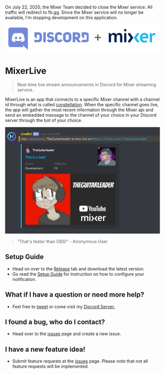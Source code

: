 On July 22, 2020, the Mixer Team decided to close the Mixer service. All traffic will redirect to fb.gg. Since the Mixer service will no longer be available, I'm stopping development on this application.

![](banner.png)

# MixerLive
> Real-time live stream announcements in Discord for Mixer streaming service.

MixerLive is an app that connects to a specific Mixer channel with a channel id through what is 
called [constellation](https://dev.mixer.com/reference/constellation/introduction). When the specific channel goes live, the app will gather the most recent information through the Mixer api and send an embedded message to the channel of your choice in your Discord server through the bot of your choice. 

![](example.png)

> "That's faster than OBS!" - Anonymous User

## Setup Guide
* Head on over to the [Release](https://github.com/TheGuitarleader/MixerLive/releases) tab and download the latest version.
* Go read the [Setup Guide](https://github.com/TheGuitarleader/MixerLive/wiki/Setup-Guide) for instruction on how to configure your notification.

## What if I have a question or need more help?
* Feel free to [tweet](https://twitter.com/theguitarleader) or come visit my [Discord Server.](https://discord.gg/KDFzHGK)


## I found a bug, who do I contact?
* Head over to the [issues](https://github.com/TheGuitarleader/MixerLive/issues) page and create a new issue.


## I have a new feature idea!
* Submit feature requests at the [issues](https://github.com/TheGuitarleader/MixerLive/issues) page. Please note that not all feature requests will be implemented.
